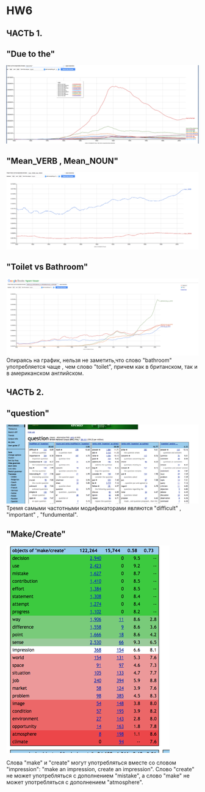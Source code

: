 # HW6
## ЧАСТЬ 1.
## "Due to the"
!["due to the"](https://github.com/Evgen11La4ko/HW6/blob/master/%D0%A1%D0%BD%D0%B8%D0%BC%D0%BE%D0%BA%20%D1%8D%D0%BA%D1%80%D0%B0%D0%BD%D0%B0%202018-04-09%20%D0%B2%2015.53.54.png)

## "Mean_VERB , Mean_NOUN"
![mean_VERBanaNOUN](https://github.com/Evgen11La4ko/HW6/blob/master/%D0%A1%D0%BD%D0%B8%D0%BC%D0%BE%D0%BA%20%D1%8D%D0%BA%D1%80%D0%B0%D0%BD%D0%B0%202018-04-09%20%D0%B2%2016.25.07.png)

## "Toilet vs Bathroom"
![toilet vs bathroom](https://github.com/Evgen11La4ko/HW6/blob/master/%D0%A1%D0%BD%D0%B8%D0%BC%D0%BE%D0%BA%20%D1%8D%D0%BA%D1%80%D0%B0%D0%BD%D0%B0%202018-04-09%20%D0%B2%2016.46.06.png)
Опираясь на график, нельзя не заметить,что слово "bathroom" употребляется чаще , чем слово "toilet", причем как в британском, так и в американском английском.
## ЧАСТЬ 2.
## "question" 
![question](https://github.com/Evgen11La4ko/HW6/blob/master/%D0%A1%D0%BD%D0%B8%D0%BC%D0%BE%D0%BA%20%D1%8D%D0%BA%D1%80%D0%B0%D0%BD%D0%B0%202018-04-09%20%D0%B2%2017.11.29.png)
Тремя самыми частотными модификаторами являются "difficult" , "important" , "fundumental".

## "Make/Create"
![make/create](https://github.com/Evgen11La4ko/HW6/blob/master/%D0%A1%D0%BD%D0%B8%D0%BC%D0%BE%D0%BA%20%D1%8D%D0%BA%D1%80%D0%B0%D0%BD%D0%B0%202018-04-09%20%D0%B2%2017.25.39.png)

Слова "make" и "create" могут употребляться вместе со словом "impression": "make an impression, create an impression". Слово "create" не может употребляться с дополнением "mistake", а слово "make" не может употребляться с дополнением "atmosphere".
